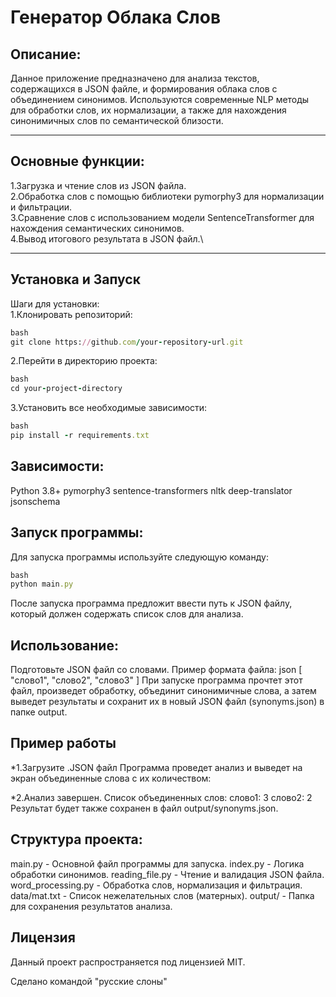 **Генератор Облака Слов**
=====================
Описание:
-----------------------------------
Данное приложение предназначено для анализа текстов, содержащихся в JSON файле, и формирования облака слов с объединением синонимов. Используются современные NLP методы для обработки слов, их нормализации, а также для нахождения синонимичных слов по семантической близости.
***
Основные функции:
-----------------------------------
1.Загрузка и чтение слов из JSON файла.\
2.Обработка слов с помощью библиотеки pymorphy3 для нормализации и фильтрации.\
3.Сравнение слов с использованием модели SentenceTransformer для нахождения семантических синонимов.\
4.Вывод итогового результата в JSON файл.\
***
Установка и Запуск
-----------------------------------
Шаги для установки:\
1.Клонировать репозиторий:
```ruby
bash
git clone https://github.com/your-repository-url.git
```
2.Перейти в директорию проекта:
```ruby
bash
cd your-project-directory
```
3.Установить все необходимые зависимости:
```ruby
bash
pip install -r requirements.txt
```

Зависимости:
-----------------------------------
Python 3.8+
pymorphy3
sentence-transformers
nltk
deep-translator
jsonschema

Запуск программы:
-----------------------------------
Для запуска программы используйте следующую команду:
```ruby
bash
python main.py
```
После запуска программа предложит ввести путь к JSON файлу, который должен содержать список слов для анализа.

Использование:
-----------------------------------
Подготовьте JSON файл со словами. Пример формата файла:
json
[
  "слово1",
  "слово2",
  "слово3"
]
При запуске программа прочтет этот файл, произведет обработку, объединит синонимичные слова, а затем выведет результаты и сохранит их в новый JSON файл (synonyms.json) в папке output.

Пример работы
-----------------------------------
*1.Загрузите .JSON файл
Программа проведет анализ и выведет на экран объединенные слова с их количеством:
 
*2.Анализ завершен. Список объединенных слов:
слово1: 3
слово2: 2
Результат будет также сохранен в файл output/synonyms.json.

Структура проекта:
-----------------------------------
main.py - Основной файл программы для запуска.
index.py - Логика обработки синонимов.
reading_file.py - Чтение и валидация JSON файла.
word_processing.py - Обработка слов, нормализация и фильтрация.
data/mat.txt - Список нежелательных слов (матерных).
output/ - Папка для сохранения результатов анализа.

Лицензия
-----------------------------------
Данный проект распространяется под лицензией MIT.

Сделано командой "русские слоны"
